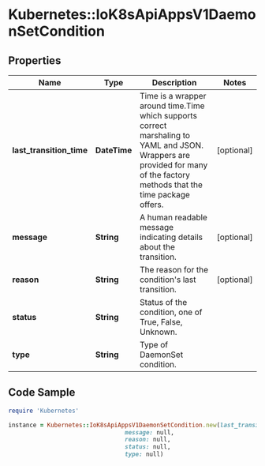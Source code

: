 # Kubernetes::IoK8sApiAppsV1DaemonSetCondition

## Properties

Name | Type | Description | Notes
------------ | ------------- | ------------- | -------------
**last_transition_time** | **DateTime** | Time is a wrapper around time.Time which supports correct marshaling to YAML and JSON.  Wrappers are provided for many of the factory methods that the time package offers. | [optional] 
**message** | **String** | A human readable message indicating details about the transition. | [optional] 
**reason** | **String** | The reason for the condition&#39;s last transition. | [optional] 
**status** | **String** | Status of the condition, one of True, False, Unknown. | 
**type** | **String** | Type of DaemonSet condition. | 

## Code Sample

```ruby
require 'Kubernetes'

instance = Kubernetes::IoK8sApiAppsV1DaemonSetCondition.new(last_transition_time: null,
                                 message: null,
                                 reason: null,
                                 status: null,
                                 type: null)
```


